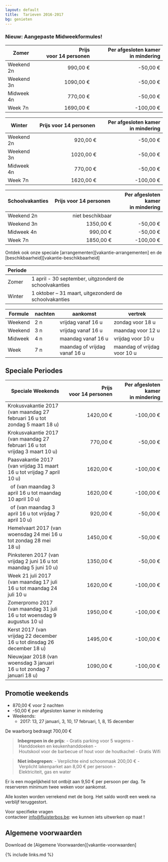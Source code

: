 ```yaml
---
layout: default
title:  Tarieven 2016-2017
bg: genieten
---
```


### Nieuw: Aangepaste Midweekformules!


|Zomer      | Prijs voor 14 personen | Per afgesloten kamer in mindering
|-----------|-----------------------:|---------------------------:
|Weekend 2n |   990,00&nbsp;€        |  -50,00&nbsp;€
|Weekend 3n |  1090,00&nbsp;€        |  -50,00&nbsp;€
|Midweek 4n |   770,00&nbsp;€        |  -50,00&nbsp;€
|Week 7n    |  1690,00&nbsp;€        | -100,00&nbsp;€

|Winter     | Prijs voor 14 personen | Per afgesloten kamer in mindering
|-----------|-----------------------:|---------------------------:
|Weekend 2n |   920,00&nbsp;€        |  -50,00&nbsp;€
|Weekend 3n |  1020,00&nbsp;€        |  -50,00&nbsp;€
|Midweek 4n |   770,00&nbsp;€        |  -50,00&nbsp;€
|Week 7n    |  1620,00&nbsp;€        | -100,00&nbsp;€

|Schoolvakanties | Prijs voor 14 personen | Per afgesloten kamer in mindering
|-----------|-----------------------:|---------------------------:
|Weekend 2n |   niet beschikbaar     |
|Weekend 3n |  1350,00&nbsp;€        |  -50,00&nbsp;€
|Midweek 4n |   990,00&nbsp;€        |  -50,00&nbsp;€
|Week 7n    |  1850,00&nbsp;€        | -100,00&nbsp;€

Ontdek ook onze speciale [arrangementen][vakantie-arrangementen] en de [beschikbaarheid][vakantie-beschikbaarheid]

|Periode ||
|------- |-------------
|Zomer   |  1 april - 30 september, uitgzonderd de schoolvakanties            
|Winter  |  1 oktober – 31 maart, uitgezonderd de schoolvakanties

|Formule          | nachten | aankomst                                | vertrek
|-----------------|---------|-----------------------------------------|-----------------------------------
|Weekend          | 2 n     | vrijdag vanaf&nbsp;16&nbsp;u            | zondag voor&nbsp;18&nbsp;u
|Weekend          | 3 n     | vrijdag vanaf&nbsp;16&nbsp;u            | maandag voor&nbsp;12&nbsp;u
|Midweek          | 4 n     | maandag vanaf&nbsp;16&nbsp;u            | vrijdag voor&nbsp;10&nbsp;u
|Week             | 7 n     | maandag of vrijdag vanaf&nbsp;16&nbsp;u | maandag of vrijdag  voor&nbsp;10&nbsp;u


## Speciale Periodes

|Speciale Weekends         | Prijs voor 14 personen                                       | Per afgesloten kamer in mindering
|--------------------------|-------------------------------------------------------------:|----------------------------------:
|Krokusvakantie 2017 (van maandag 27 februari 16&nbsp;u tot zondag 5 maart 18&nbsp;u)     | 1420,00&nbsp;€ | -100,00&nbsp;€
|Krokusvakantie 2017 (van maandag 27 februari 16&nbsp;u tot vrijdag 3 maart 10&nbsp;u)    |  770,00&nbsp;€ |  -50,00&nbsp;€
|Paasvakantie 2017 (van vrijdag 31 maart 16&nbsp;u tot vrijdag 7 april 10&nbsp;u)         | 1620,00&nbsp;€ | -100,00&nbsp;€
|  &nbsp; of (van maandag 3 april 16&nbsp;u tot maandag 10 april 10&nbsp;u)               | 1620,00&nbsp;€ | -100,00&nbsp;€
|  &nbsp; of (van maandag 3 april 16&nbsp;u tot vrijdag 7 april 10&nbsp;u)                |  920,00&nbsp;€ |  -50,00&nbsp;€
|Hemelvaart 2017 (van woensdag 24 mei 16&nbsp;u tot zondag 28 mei 18&nbsp;u)              | 1450,00&nbsp;€ |  -50,00&nbsp;€
|Pinksteren 2017 (van vrijdag 2 juni 16&nbsp;u tot maandag 5 juni 10&nbsp;u)              | 1350,00&nbsp;€ |  -50,00&nbsp;€
|Week 21 juli 2017 (van maandag 17 juli 16&nbsp;u tot maandag 24 juli 10&nbsp;u           | 1620,00&nbsp;€ | -100,00&nbsp;€
|Zomerpromo 2017 (van maandag 31 juli 16&nbsp;u tot woensdag 9 augustus 10&nbsp;u)        | 1950,00&nbsp;€ | -100,00&nbsp;€
|Kerst 2017 (van vrijdag 22 december 16&nbsp;u tot dinsdag 26 december 18&nbsp;u)         | 1495,00&nbsp;€ | -100,00&nbsp;€
|Nieuwjaar 2018 (van woensdag 3 januari  16&nbsp;u tot zondag 7 januari 18&nbsp;u)        | 1090,00&nbsp;€ | -100,00&nbsp;€


## Promotie weekends

* 870,00&nbsp;€ voor 2 nachten
* -50,00&nbsp;€ per afgesloten kamer in mindering
* Weekends:
  * 2017: 13, 27 januari, 3, 10, 17 februari, 1, 8, 15 december


De waarborg bedraagt 700,00&nbsp;€

> **Inbegrepen in de prijs**: - Gratis parking voor 5 wagens - Handdoeken en keukenhanddoeken - Houtskool voor de barbecue of hout voor de houtkachel - Gratis Wifi

> **Niet inbegrepen**: - Verplichte eind schoonmaak 200,00&nbsp;€ - Verplicht lakenparket aan 8,00&nbsp;€ per persoon - Elektriciteit, gas en water

Er is een mogelijkheid tot ontbijt aan 9,50&nbsp;€ per persoon per dag. Te reserveren minimum twee weken voor aankomst.

Alle kosten worden verrekend met de borg. Het saldo wordt een week na verblijf teruggestort.

Voor specifieke vragen contacteer info@fluisterbos.be: we kunnen iets uitwerken op maat !

## Algemene voorwaarden
Download de [Algemene Voorwaarden][vakantie-voorwaarden]

{% include links.md %}

